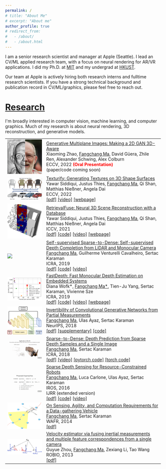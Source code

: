 ```yaml
---
permalink: /
# title: "About Me"
# excerpt: "About me"
author_profile: true
# redirect_from: 
#   - /about/
#   - /about.html
---
```



<!-- [About Me](#about)
====== -->
I am a senior research scientist and manager at Apple (Seattle). I lead an CV/ML applied research team, with a focus on neural rendering for AR/VR applications. I did my Ph.D. at <a href="https://www.mit.edu">MIT</a> and my undergrad at <a href="https://hkust.edu.hk/">HKUST</a>.

Our team at Apple is actively hiring both research interns and fulltime research scientists. If you have a strong technical background and publication record in CV/ML/graphics, please feel free to reach out. 

[Research](#research)
======
I'm broadly interested in computer vision, machine learning, and computer graphics. Much of my research is about neural rendering, 3D reconstruction, and generative models.

<table style="border-collapse: collapse; border: none;">
  <tr style="border: none;">
    <td style="align-items:center; width: 25%; border: none;">
      <img src="images/2022-eccv-gmpi.png" style=" vertical-align:middle"/>
    </td>
    <td style="align-items:center; border: none;">
      <a href="">Generative Multiplane Images: Making a 2D GAN 3D-Aware</a>
      <br>Xiaoming Zhao, ‪<u>Fangchang Ma</u>, David Güera, Zhile Ren, Alexander Schwing, Alex Colburn
      <br> ECCV, 2022 <font color="red"><strong>(Oral Presentation)</strong></font>
      <br> (paper/code coming soon)
    </td>
  </tr>

  <tr style="border: none;">
    <td style="align-items:center; width: 25%; border: none;">
      <img src="images/2022-eccv-texturify.png" style=" vertical-align:middle"/>
    </td>
    <td style="align-items:center; border: none;">
      <a href="https://arxiv.org/abs/2204.02411">Texturify: Generating Textures on 3D Shape Surfaces</a>
      <br>Yawar Siddiqui, Justus Thies, ‪<u>Fangchang Ma</u>, ‪Qi Shan, Matthias Nießner, Angela Dai
      <br> ECCV, 2022
      <br>
      <a href="https://arxiv.org/abs/2204.02411">[pdf]</a>
      <!-- <a href="https://github.com/fangchangma/self-supervised-depth-completion">[code]</a> -->
      <a href="https://youtu.be/M5OU_fiD3Jk">[video]</a>
      <a href="https://nihalsid.github.io/texturify/">[webpage]</a>
    </td>
  </tr>

  <tr style="border: none;">
    <td style="align-items:center; width: 25%; border: none;">
      <img src="images/2021-iccv-retrievalfuse.jpg" style=" vertical-align:middle"/>
    </td>
    <td style="align-items:center; border: none;">
      <a href="https://arxiv.org/abs/2104.00024">RetrievalFuse: Neural 3D Scene Reconstruction with a Database</a>
      <br>Yawar Siddiqui, Justus Thies, ‪<u>Fangchang Ma</u>, ‪Qi Shan, Matthias Nießner, Angela Dai
      <br> ICCV, 2021
      <br>
      <a href="https://arxiv.org/abs/2104.00024">[pdf]</a>
      <a href="https://github.com/nihalsid/retrieval-fuse">[code]</a>
      <a href="https://youtu.be/HbsUU0YODqE">[video]</a>
      <a href="https://nihalsid.github.io/retrieval-fuse/">[webpage]</a>
    </td>
  </tr>

  <tr style="border: none;">
    <td style="align-items:center; width: 25%; border: none;">
      <img src="images/2019-icra-self-supervised.gif" style=" vertical-align:middle"/>
    </td>
    <td style="align-items:center; border: none;">
      <a href="https://arxiv.org/pdf/1807.00275.pdf">Self-supervised Sparse-to-Dense: Self-supervised Depth Completion from LiDAR and Monocular Camera</a>
      <br><u>Fangchang Ma</u>, Guilherme Venturelli Cavalheiro, Sertac Karaman
      <br> ICRA, 2019
      <br>
      <a href="https://arxiv.org/pdf/1807.00275.pdf">[pdf]</a>
      <a href="https://github.com/fangchangma/self-supervised-depth-completion">[code]</a>
      <a href="https://youtu.be/bGXfvF261pc">[video]</a>
    </td>
  </tr>

  <tr style="border: none;">
    <td style="align-items:center; width: 25%; border: none;">
      <img src="images/2019-icra-fastdepth.png" style=" vertical-align:middle"/>
    </td>
    <td style="align-items:center; border: none;">
      <a href="http://fastdepth.mit.edu/2019_icra_fastdepth.pdf">FastDepth: Fast Monocular Depth Estimation on Embedded Systems</a>
      <br>Diana Wofk*, <u>Fangchang Ma*</u>, Tien-Ju Yang, Sertac Karaman, Vivienne Sze
      <br> ICRA, 2019
      <br>
      <a href="http://fastdepth.mit.edu/2019_icra_fastdepth.pdf">[pdf]</a>
      <a href="https://github.com/dwofk/fast-depth">[code]</a>
      <a href="https://youtu.be/gRqrYJWyXyI">[video]</a>
      <a href="http://fastdepth.mit.edu/">[webpage]</a>
    </td>
  </tr>  

  <tr style="border: none;">
    <td style="align-items:center; width: 25%; border: none;">
      <img src="images/2018-neurips-invertibility.png" style=" vertical-align:middle"/>
    </td>
    <td style="align-items:center; border: none;">
      <a href="https://papers.nips.cc/paper/8171-invertibility-of-convolutional-generative-networks-from-partial-measurements.pdf">Invertibility of Convolutional Generative Networks from Partial Measurements</a>
      <br><u>Fangchang Ma</u>, Ulas Ayaz, Sertac Karaman
      <br> NeurIPS, 2018
      <br>
      <a href="https://papers.nips.cc/paper/8171-invertibility-of-convolutional-generative-networks-from-partial-measurements.pdf">[pdf]</a>
      <a href="https://papers.nips.cc/paper/8171-invertibility-of-convolutional-generative-networks-from-partial-measurements-supplemental.zip">[supplementary]</a>
      <a href="https://github.com/fangchangma/invert-generative-networks">[code]</a>
    </td>
  </tr>  

  <tr style="border: none;">
    <td style="align-items:center; width: 25%; border: none;">
      <img src="images/2018-icra-sparse-to-dense.gif" style=" vertical-align:middle"/>
    </td>
    <td style="align-items:center; border: none;">
      <a href="https://arxiv.org/pdf/1709.07492.pdf">Sparse-to-Dense: Depth Prediction from Sparse Depth Samples and a Single Image</a>
      <br><u>Fangchang Ma</u>, Sertac Karaman
      <br> ICRA, 2018
      <br>
      <a href="https://arxiv.org/pdf/1709.07492.pdf">[pdf]</a>
      <a href="https://youtu.be/vNIIT_M7x7Y">[video]</a>
      <a href="https://github.com/fangchangma/sparse-to-dense.pytorch">[pytorch code]</a>
      <a href="https://github.com/fangchangma/sparse-to-dense">[torch code]</a>
    </td>
  </tr>  

  <tr style="border: none;">
    <td style="align-items:center; width: 25%; border: none;">
      <img src="images/2016-iros-sparse-depth-sensing.gif" style=" vertical-align:middle"/>
    </td>
    <td style="align-items:center; border: none;">
      <a href="https://arxiv.org/pdf/1703.01398.pdf">Sparse Depth Sensing for Resource-Constrained Robots</a>
      <br><u>Fangchang Ma</u>, Luca Carlone, Ulas Ayaz, Sertac Karaman
      <br> IROS, 2016
      <br> IJRR (extended version)
      <br>
      <a href="https://arxiv.org/pdf/1703.01398.pdf">[pdf]</a>
      <a href="https://github.com/sparse-depth-sensing/sparse-depth-sensing">[code]</a>
      <a href="https://youtu.be/vE56akCGeJQ">[video]</a>
    </td>
  </tr>  

  <tr style="border: none;">
    <td style="align-items:center; width: 25%; border: none;">
      <img src="images/2014-wafr.png" style=" vertical-align:middle"/>
    </td>
    <td style="align-items:center; border: none;">
      <a href="https://arxiv.org/pdf/1704.02075.pdf">On Sensing, Agility, and Computation Requirements for a Data-gathering Vehicle</a>
      <br><u>Fangchang Ma</u>, Sertac Karaman
      <br> WAFR, 2014
      <br>
      <a href="https://arxiv.org/pdf/1704.02075.pdf">[pdf]</a>
    </td>
  </tr>  

  <tr style="border: none;">
    <td style="align-items:center; width: 25%; border: none;">
      <img src="images/2013-robio.jpg" style=" vertical-align:middle"/>
    </td>
    <td style="align-items:center; border: none;">
      <a href="https://www.researchgate.net/profile/Fangchang_Ma/publication/271548386_Velocity_estimator_via_fusing_inertial_measurements_and_multiple_feature_correspondences_from_a_single_camera/links/58be525ba6fdcc2d14eb5afd/Velocity-estimator-via-fusing-inertial-measurements-and-multiple-feature-correspondences-from-a-single-camera.pdf">Velocity estimator via fusing inertial measurements and multiple feature correspondences from a single camera</a>
      <br>Guyue Zhou, <u>Fangchang Ma</u>, Zexiang Li, Tao Wang
      <br> ROBIO, 2013
      <br>
      <a href="https://www.researchgate.net/profile/Fangchang_Ma/publication/271548386_Velocity_estimator_via_fusing_inertial_measurements_and_multiple_feature_correspondences_from_a_single_camera/links/58be525ba6fdcc2d14eb5afd/Velocity-estimator-via-fusing-inertial-measurements-and-multiple-feature-correspondences-from-a-single-camera.pdf">[pdf]</a>
    </td>
  </tr>  

</table>
